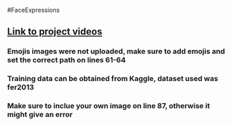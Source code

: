#FaceExpressions
## [Link to project videos](https://drive.google.com/file/d/1sqfnN_-9YB53gKSlsnh5Fosl6Nc0rAoO/view?usp=sharing)
### Emojis images were not uploaded, make sure to add emojis and set the correct path on lines 61-64
### Training data can be obtained from Kaggle, dataset used was fer2013
### Make sure to inclue your own image on line 87, otherwise it might give an error
